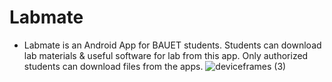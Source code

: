 # Labmate
 -	Labmate is an Android App for BAUET students. Students can download lab materials & useful software for lab from this app. Only authorized students can download files from the apps.
![deviceframes (3)](https://user-images.githubusercontent.com/98076172/160301260-f7feda16-26bb-47cd-9823-c88fcd2b3866.png)
